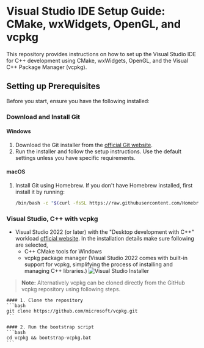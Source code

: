 # Visual Studio IDE Setup Guide: CMake, wxWidgets, OpenGL, and vcpkg
 This repository provides instructions on how to set up the Visual Studio IDE for C++ development using CMake, wxWidgets, OpenGL, and the Visual C++ Package Manager (vcpkg).

## Setting up Prerequisites

Before you start, ensure you have the following installed:

###  Download and Install Git

#### Windows

1. Download the Git installer from the [official Git website](https://git-scm.com/downloads).
2. Run the installer and follow the setup instructions. Use the default settings unless you have specific requirements.

#### macOS

1. Install Git using Homebrew. If you don't have Homebrew installed, first install it by running:

   ```bash
   /bin/bash -c "$(curl -fsSL https://raw.githubusercontent.com/Homebrew/install/HEAD/install.sh)"

### Visual Studio, C++ with vcpkg

- Visual Studio 2022 (or later) with the "Desktop development with C++" workload [official website](https://visualstudio.microsoft.com/downloads/).
    In the installation details make sure following are selected,
    - C++ CMake tools for Windows
    - vcpkg package manager (Visual Studio 2022 comes with built-in support for vcpkg, simplifying the process of installing and managing C++ libraries.)
![Visual Studio Installer](images/visual_studio_installer.jpg)

> **Note:** Alternatively vcpkg can be cloned directly from the GitHub vcpkg repository using following steps.

    #### 1. Clone the repository
    ```bash
    git clone https://github.com/microsoft/vcpkg.git
    ```

    #### 2. Run the bootstrap script
    ```bash
    cd vcpkg && bootstrap-vcpkg.bat
    ```





